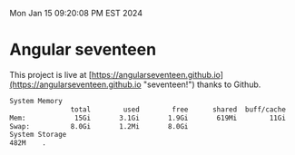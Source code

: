Mon Jan 15 09:20:08 PM EST 2024

# Angular seventeen


This project is live at [https://angularseventeen.github.io](https://angularseventeen.github.io "seventeen!") thanks to Github.

```bash
System Memory
               total        used        free      shared  buff/cache   available
Mem:            15Gi       3.1Gi       1.9Gi       619Mi        11Gi        12Gi
Swap:          8.0Gi       1.2Mi       8.0Gi
System Storage
482M	.
